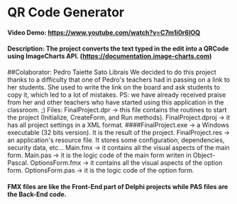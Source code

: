 # QR Code Generator
#### Video Demo: https://www.youtube.com/watch?v=C7m1i0r6IOQ
#### Description: The project converts the text typed in the edit into a QRCode using ImageCharts API. (https://documentation.image-charts.com)
##Colaborator: Pedro Taiette Sato Librais
We decided to do this project thanks to a difficulty that one of Pedro's teachers had in passing on a link to her students. She used to write the link on the board and ask students to copy it, which led to a lot of mistakes. PS: we have already received praise from her and other teachers who have started using this application in the classroom. ;)
Files:
FinalProject.dpr -> this file contains the routines to start the project (Initialize, CreateForm, and Run methods).
FinalProject.dproj -> it has all project settings in a XML format.
####FinalProject.exe -> a Windows executable (32 bits version). It is the result of the project.
FinalProject.res -> an application's resource file. It stores some configuration, dependencies, security data, etc...
Main.fmx -> it contains all the visual aspects of the main form.
Main.pas -> it is the logic code of the main form writen in Object-Pascal.
OptionsForm.fmx -> it contains all the visual aspects of the option form.
OptionsForm.pas -> it is the logic code of the option form.
#### FMX files are like the Front-End part of Delphi projects while PAS files are the Back-End code.
